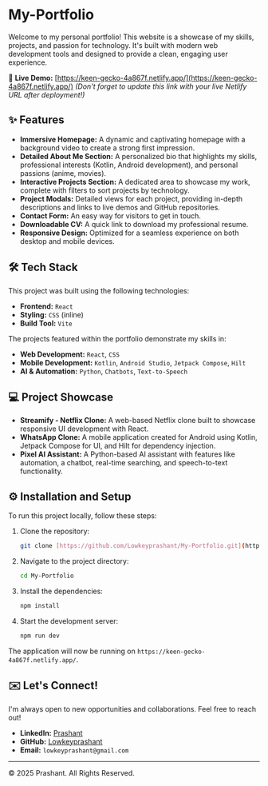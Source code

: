 # My-Portfolio

Welcome to my personal portfolio! This website is a showcase of my skills, projects, and passion for technology. It's built with modern web development tools and designed to provide a clean, engaging user experience.

🚀 **Live Demo:** [https://keen-gecko-4a867f.netlify.app/](https://keen-gecko-4a867f.netlify.app/)
*(Don't forget to update this link with your live Netlify URL after deployment!)*

## ✨ Features

- **Immersive Homepage:** A dynamic and captivating homepage with a background video to create a strong first impression.
- **Detailed About Me Section:** A personalized bio that highlights my skills, professional interests (Kotlin, Android development), and personal passions (anime, movies).
- **Interactive Projects Section:** A dedicated area to showcase my work, complete with filters to sort projects by technology.
- **Project Modals:** Detailed views for each project, providing in-depth descriptions and links to live demos and GitHub repositories.
- **Contact Form:** An easy way for visitors to get in touch.
- **Downloadable CV:** A quick link to download my professional resume.
- **Responsive Design:** Optimized for a seamless experience on both desktop and mobile devices.

## 🛠️ Tech Stack

This project was built using the following technologies:

- **Frontend:** `React`
- **Styling:** `CSS` (inline)
- **Build Tool:** `Vite`

The projects featured within the portfolio demonstrate my skills in:

- **Web Development:** `React`, `CSS`
- **Mobile Development:** `Kotlin`, `Android Studio`, `Jetpack Compose`, `Hilt`
- **AI & Automation:** `Python`, `Chatbots`, `Text-to-Speech`

## 💻 Project Showcase

- **Streamify - Netflix Clone:** A web-based Netflix clone built to showcase responsive UI development with React.
- **WhatsApp Clone:** A mobile application created for Android using Kotlin, Jetpack Compose for UI, and Hilt for dependency injection.
- **Pixel AI Assistant:** A Python-based AI assistant with features like automation, a chatbot, real-time searching, and speech-to-text functionality.

## ⚙️ Installation and Setup

To run this project locally, follow these steps:

1.  Clone the repository:
    ```bash
    git clone [https://github.com/Lowkeyprashant/My-Portfolio.git](https://github.com/Lowkeyprashant/My-Portfolio.git)
    ```
2.  Navigate to the project directory:
    ```bash
    cd My-Portfolio
    ```
3.  Install the dependencies:
    ```bash
    npm install
    ```
4.  Start the development server:
    ```bash
    npm run dev
    ```

The application will now be running on `https://keen-gecko-4a867f.netlify.app/`.

## ✉️ Let's Connect!

I'm always open to new opportunities and collaborations. Feel free to reach out!

- **LinkedIn:** [Prashant](https://linkedin.com/in/prashant)
- **GitHub:** [Lowkeyprashant](https://github.com/Lowkeyprashant)
- **Email:** `lowkeyprashant@gmail.com`

---

© 2025 Prashant. All Rights Reserved.